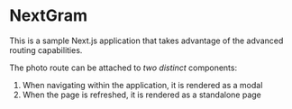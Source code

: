 # NextGram

This is a sample Next.js application that takes advantage of the advanced routing capabilities.

The photo route can be attached to _two distinct_ components:

1. When navigating within the application, it is rendered as a modal
1. When the page is refreshed, it is rendered as a standalone page
